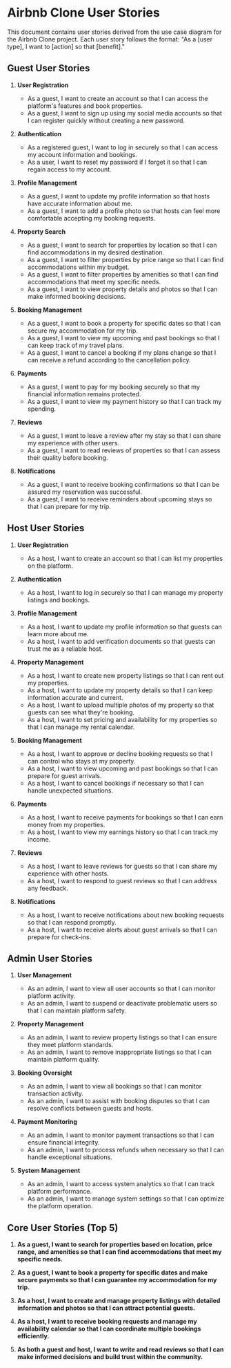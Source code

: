 # Airbnb Clone User Stories

This document contains user stories derived from the use case diagram for the Airbnb Clone project. Each user story follows the format: "As a [user type], I want to [action] so that [benefit]."

## Guest User Stories

1. **User Registration**
   - As a guest, I want to create an account so that I can access the platform's features and book properties.
   - As a guest, I want to sign up using my social media accounts so that I can register quickly without creating a new password.

2. **Authentication**
   - As a registered guest, I want to log in securely so that I can access my account information and bookings.
   - As a user, I want to reset my password if I forget it so that I can regain access to my account.

3. **Profile Management**
   - As a guest, I want to update my profile information so that hosts have accurate information about me.
   - As a guest, I want to add a profile photo so that hosts can feel more comfortable accepting my booking requests.

4. **Property Search**
   - As a guest, I want to search for properties by location so that I can find accommodations in my desired destination.
   - As a guest, I want to filter properties by price range so that I can find accommodations within my budget.
   - As a guest, I want to filter properties by amenities so that I can find accommodations that meet my specific needs.
   - As a guest, I want to view property details and photos so that I can make informed booking decisions.

5. **Booking Management**
   - As a guest, I want to book a property for specific dates so that I can secure my accommodation for my trip.
   - As a guest, I want to view my upcoming and past bookings so that I can keep track of my travel plans.
   - As a guest, I want to cancel a booking if my plans change so that I can receive a refund according to the cancellation policy.

6. **Payments**
   - As a guest, I want to pay for my booking securely so that my financial information remains protected.
   - As a guest, I want to view my payment history so that I can track my spending.

7. **Reviews**
   - As a guest, I want to leave a review after my stay so that I can share my experience with other users.
   - As a guest, I want to read reviews of properties so that I can assess their quality before booking.

8. **Notifications**
   - As a guest, I want to receive booking confirmations so that I can be assured my reservation was successful.
   - As a guest, I want to receive reminders about upcoming stays so that I can prepare for my trip.

## Host User Stories

1. **User Registration**
   - As a host, I want to create an account so that I can list my properties on the platform.

2. **Authentication**
   - As a host, I want to log in securely so that I can manage my property listings and bookings.

3. **Profile Management**
   - As a host, I want to update my profile information so that guests can learn more about me.
   - As a host, I want to add verification documents so that guests can trust me as a reliable host.

4. **Property Management**
   - As a host, I want to create new property listings so that I can rent out my properties.
   - As a host, I want to update my property details so that I can keep information accurate and current.
   - As a host, I want to upload multiple photos of my property so that guests can see what they're booking.
   - As a host, I want to set pricing and availability for my properties so that I can manage my rental calendar.

5. **Booking Management**
   - As a host, I want to approve or decline booking requests so that I can control who stays at my property.
   - As a host, I want to view upcoming and past bookings so that I can prepare for guest arrivals.
   - As a host, I want to cancel bookings if necessary so that I can handle unexpected situations.

6. **Payments**
   - As a host, I want to receive payments for bookings so that I can earn money from my properties.
   - As a host, I want to view my earnings history so that I can track my income.

7. **Reviews**
   - As a host, I want to leave reviews for guests so that I can share my experience with other hosts.
   - As a host, I want to respond to guest reviews so that I can address any feedback.

8. **Notifications**
   - As a host, I want to receive notifications about new booking requests so that I can respond promptly.
   - As a host, I want to receive alerts about guest arrivals so that I can prepare for check-ins.

## Admin User Stories

1. **User Management**
   - As an admin, I want to view all user accounts so that I can monitor platform activity.
   - As an admin, I want to suspend or deactivate problematic users so that I can maintain platform safety.

2. **Property Management**
   - As an admin, I want to review property listings so that I can ensure they meet platform standards.
   - As an admin, I want to remove inappropriate listings so that I can maintain platform quality.

3. **Booking Oversight**
   - As an admin, I want to view all bookings so that I can monitor transaction activity.
   - As an admin, I want to assist with booking disputes so that I can resolve conflicts between guests and hosts.

4. **Payment Monitoring**
   - As an admin, I want to monitor payment transactions so that I can ensure financial integrity.
   - As an admin, I want to process refunds when necessary so that I can handle exceptional situations.

5. **System Management**
   - As an admin, I want to access system analytics so that I can track platform performance.
   - As an admin, I want to manage system settings so that I can optimize the platform operation.

## Core User Stories (Top 5)

1. **As a guest, I want to search for properties based on location, price range, and amenities so that I can find accommodations that meet my specific needs.**

2. **As a guest, I want to book a property for specific dates and make secure payments so that I can guarantee my accommodation for my trip.**

3. **As a host, I want to create and manage property listings with detailed information and photos so that I can attract potential guests.**

4. **As a host, I want to receive booking requests and manage my availability calendar so that I can coordinate multiple bookings efficiently.**

5. **As both a guest and host, I want to write and read reviews so that I can make informed decisions and build trust within the community.**